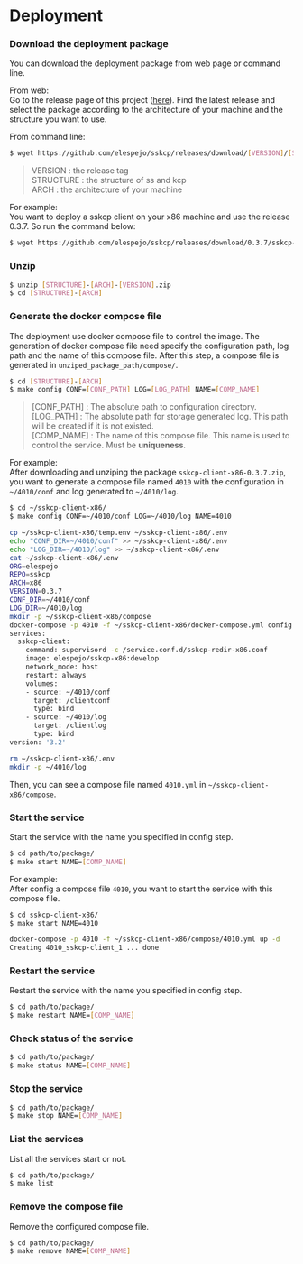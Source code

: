 # Deployment

### Download the deployment package
    
You can download the deployment package from web page or command line.

From web:  
Go to the release page of this project ([here](https://github.com/elespejo/sskcp/releases)). Find the latest release and select the package according to the architecture of your machine and the structure you want to use.

From command line:  
```bash
$ wget https://github.com/elespejo/sskcp/releases/download/[VERSION]/[STRUCTURE]-[ARCH]-[VERSION].zip
```
> VERSION : the release tag  
> STRUCTURE : the structure of ss and kcp  
> ARCH : the architecture of your machine

For example:  
You want to deploy a sskcp client on your x86 machine and use the release 0.3.7. So run the command below:
```bash
$ wget https://github.com/elespejo/sskcp/releases/download/0.3.7/sskcp-client-x86-0.3.7.zip
```

### Unzip

```bash
$ unzip [STRUCTURE]-[ARCH]-[VERSION].zip
$ cd [STRUCTURE]-[ARCH]
```

### Generate the docker compose file

The deployment use docker compose file to control the image. The generation of docker compose file need specify the configuration path, log path and the name of this compose file. After this step, a compose file is generated in `unziped_package_path/compose/`.
```bash
$ cd [STRUCTURE]-[ARCH]
$ make config CONF=[CONF_PATH] LOG=[LOG_PATH] NAME=[COMP_NAME]
```
> [CONF_PATH] : The absolute path to configuration directory.  
> [LOG_PATH] : The absolute path for storage generated log. This path will be created if it is not existed.  
> [COMP_NAME] : The name of this compose file. This name is used to control the service. Must be **uniqueness**.

For example:  
After downloading and unziping the package `sskcp-client-x86-0.3.7.zip`, you want to generate a compose file named `4010` with the configuration in `~/4010/conf` and log generated to `~/4010/log`.
```bash
$ cd ~/sskcp-client-x86/
$ make config CONF=~/4010/conf LOG=~/4010/log NAME=4010

cp ~/sskcp-client-x86/temp.env ~/sskcp-client-x86/.env
echo "CONF_DIR=~/4010/conf" >> ~/sskcp-client-x86/.env
echo "LOG_DIR=~/4010/log" >> ~/sskcp-client-x86/.env
cat ~/sskcp-client-x86/.env
ORG=elespejo
REPO=sskcp
ARCH=x86
VERSION=0.3.7
CONF_DIR=~/4010/conf
LOG_DIR=~/4010/log
mkdir -p ~/sskcp-client-x86/compose
docker-compose -p 4010 -f ~/sskcp-client-x86/docker-compose.yml config | tee ~/sskcp-client-x86/compose/4010.yml
services:
  sskcp-client:
    command: supervisord -c /service.conf.d/sskcp-redir-x86.conf
    image: elespejo/sskcp-x86:develop
    network_mode: host
    restart: always
    volumes:
    - source: ~/4010/conf
      target: /clientconf
      type: bind
    - source: ~/4010/log
      target: /clientlog
      type: bind
version: '3.2'

rm ~/sskcp-client-x86/.env
mkdir -p ~/4010/log
```
Then, you can see a compose file named `4010.yml` in `~/sskcp-client-x86/compose`.

### Start the service
Start the service with the name you specified in config step.
```bash 
$ cd path/to/package/
$ make start NAME=[COMP_NAME]
```
For example:  
After config a compose file `4010`, you want to start the service with this compose file.
```bash
$ cd sskcp-client-x86/
$ make start NAME=4010

docker-compose -p 4010 -f ~/sskcp-client-x86/compose/4010.yml up -d
Creating 4010_sskcp-client_1 ... done
```

### Restart the service
Restart the service with the name you specified in config step.
```bash
$ cd path/to/package/
$ make restart NAME=[COMP_NAME]
```

### Check status of the service
```bash
$ cd path/to/package/
$ make status NAME=[COMP_NAME]
```

### Stop the service
```bash
$ cd path/to/package/
$ make stop NAME=[COMP_NAME]
```

### List the services
List all the services start or not.
```bash
$ cd path/to/package/
$ make list
```

### Remove the compose file
Remove the configured compose file.
```bash
$ cd path/to/package/
$ make remove NAME=[COMP_NAME]
```
